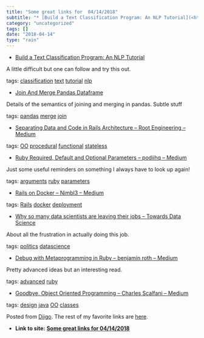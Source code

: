 ```yaml
---
title: "Some great links for  04/14/2018"
subtitle: "* [Build a Text Classification Program: An NLP Tutorial](<https://www.toptal.com/machine-learning/nl..."
category: "uncategorized"
tags: []
date: "2018-04-14"
type: "rain"
---
```

* [Build a Text Classification Program: An NLP Tutorial](<https://www.toptal.com/machine-learning/nlp-tutorial-text-classification?utm_campaign=Toptal%20Engineering%20Blog&utm_source=hs_email&utm_medium=email&utm_content=62089346&_hsenc=p2ANqtz--gEkRMBaymhGJImEFjbSnMg5bLtVzt7dY99Bg5nRGgXetEr7zb7PICia0ib64PbVSntAX6o9HdLnCUyFZrJdZnI5EZBw&_hsmi=62089346>)

A little difficult but one can follow and try this out.

tags: [classification](<https://www.diigo.com/user/pitosalas/classification>)
[text](<https://www.diigo.com/user/pitosalas/text>)
[tutorial](<https://www.diigo.com/user/pitosalas/tutorial>)
[nlp](<https://www.diigo.com/user/pitosalas/nlp>)

  * [Join And Merge Pandas Dataframe](<https://chrisalbon.com/python/data_wrangling/pandas_join_merge_dataframe/>)

Details of the semantics of joining and merging in pandas. Subtle stuff

tags: [pandas](<https://www.diigo.com/user/pitosalas/pandas>)
[merge](<https://www.diigo.com/user/pitosalas/merge>)
[join](<https://www.diigo.com/user/pitosalas/join>)

  * [Separating Data and Code in Rails Architecture – Root Engineering – Medium](<https://medium.com/root-engineering/separating-data-and-code-in-rails-architecture-3a031e17706b?source=userActivityShare-d383785221d0-1523623227>)

tags: [OO](<https://www.diigo.com/user/pitosalas/OO>)
[procedural](<https://www.diigo.com/user/pitosalas/procedural>)
[functional](<https://www.diigo.com/user/pitosalas/functional>)
[stateless](<https://www.diigo.com/user/pitosalas/stateless>)

  * [Ruby Required, Default and Optional Parameters – podiihq – Medium](<https://medium.com/podiihq/ruby-parameters-c178fdcd1f4e?source=userActivityShare-d383785221d0-1523622773>)

Just some useful reminders on something I always have to look up again!

tags: [arguments](<https://www.diigo.com/user/pitosalas/arguments>)
[ruby](<https://www.diigo.com/user/pitosalas/ruby>)
[parameters](<https://www.diigo.com/user/pitosalas/parameters>)

  * [Rails on Docker – Nimbl3 – Medium](<https://medium.com/nimbl3/rails-on-docker-9cbc33b8f590?source=userActivityShare-d383785221d0-1523622423>)

tags: [Rails](<https://www.diigo.com/user/pitosalas/Rails>)
[docker](<https://www.diigo.com/user/pitosalas/docker>)
[deployment](<https://www.diigo.com/user/pitosalas/deployment>)

  * [Why so many data scientists are leaving their jobs – Towards Data Science](<https://towardsdatascience.com/why-so-many-data-scientists-are-leaving-their-jobs-a1f0329d7ea4?source=userActivityShare-d383785221d0-1523622329>)

About all the frustration in actually doing this job.

tags: [politics](<https://www.diigo.com/user/pitosalas/politics>)
[datascience](<https://www.diigo.com/user/pitosalas/datascience>)

  * [Debug with Metaprogramming in Ruby – benjamin roth – Medium](<https://medium.com/@apneadiving/metaprogramming-debugging-in-ruby-13c3a5a80667?source=userActivityShare-d383785221d0-1523622204>)

Pretty advanced ideas but an interesting read.

tags: [advanced](<https://www.diigo.com/user/pitosalas/advanced>)
[ruby](<https://www.diigo.com/user/pitosalas/ruby>)

  * [Goodbye, Object Oriented Programming – Charles Scalfani – Medium](<https://medium.com/@cscalfani/goodbye-object-oriented-programming-a59cda4c0e53?source=userActivityShare-d383785221d0-1523622116>)

tags: [design](<https://www.diigo.com/user/pitosalas/design>)
[java](<https://www.diigo.com/user/pitosalas/java>)
[OO](<https://www.diigo.com/user/pitosalas/OO>)
[classes](<https://www.diigo.com/user/pitosalas/classes>)

Posted from [Diigo](<https://www.diigo.com>). The rest of my favorite links
are [here](<https://www.diigo.com/user/pitosalas>).


* **Link to site:** **[Some great links for  04/14/2018](None)**